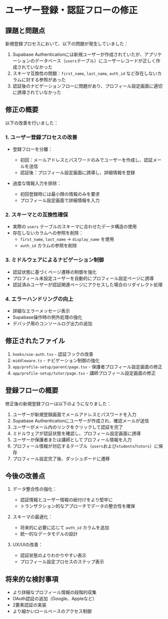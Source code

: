 # ユーザー登録・認証フローの修正

## 課題と問題点

新規登録プロセスにおいて、以下の問題が発生していました：

1. Supabase Authenticationには新規ユーザーが作成されていたが、アプリケーションのデータベース（`users`テーブル）にユーザーレコードが正しく作成されていなかった
2. スキーマ互換性の問題：`first_name`, `last_name`, `auth_id` など存在しないカラムに対する参照があった
3. 認証後のナビゲーションフローに問題があり、プロフィール設定画面に適切に誘導されていなかった

## 修正の概要

以下の改善を行いました：

### 1. ユーザー登録プロセスの改善

- 登録フローを分離：
  - 初回：メールアドレスとパスワードのみでユーザーを作成し、認証メールを送信
  - 認証後：プロフィール設定画面に誘導し、詳細情報を登録

- 過度な情報入力を排除：
  - 初回登録時には最小限の情報のみを要求
  - プロフィール設定画面で詳細情報を入力

### 2. スキーマとの互換性確保

- 実際の `users` テーブルのスキーマに合わせたデータ構造の使用
- 存在しないカラムへの参照を削除：
  - `first_name`, `last_name` → `display_name` を使用
  - `auth_id` カラムの参照を削除

### 3. ミドルウェアによるナビゲーション制御

- 認証状態に基づくページ遷移の制御を強化
- プロフィール未設定ユーザーを自動的にプロフィール設定ページに誘導
- 認証済みユーザーが認証関連ページにアクセスした場合のリダイレクト処理

### 4. エラーハンドリングの向上

- 詳細なエラーメッセージ表示
- Supabase操作時の例外処理の強化
- デバッグ用のコンソールログ出力の追加

## 修正されたファイル

1. `hooks/use-auth.tsx` - 認証フックの改善
2. `middleware.ts` - ナビゲーション制御の強化
3. `app/profile-setup/parent/page.tsx` - 保護者プロフィール設定画面の修正
4. `app/profile-setup/tutor/page.tsx` - 講師プロフィール設定画面の修正

## 登録フローの概要

修正後の新規登録フローは以下のようになりました：

1. ユーザーが新規登録画面でメールアドレスとパスワードを入力
2. Supabase Authenticationにユーザーが作成され、確認メールが送信
3. ユーザーがメール内のリンクをクリックして認証を完了
4. ミドルウェアが認証状態を確認し、プロフィール設定画面に誘導
5. ユーザーが保護者または講師としてプロフィール情報を入力
6. プロフィール情報が対応するテーブル（`users`および`students`/`tutors`）に保存
7. プロフィール設定完了後、ダッシュボードに遷移

## 今後の改善点

1. データ整合性の強化：
   - 認証情報とユーザー情報の紐付けをより堅牢に
   - トランザクション的なアプローチでデータの整合性を確保

2. スキーマの最適化：
   - 将来的に必要に応じて `auth_id` カラムを追加
   - 統一的なデータモデルの設計

3. UX/UIの改善：
   - 認証状態のよりわかりやすい表示
   - プロフィール設定プロセスのステップ表示

## 将来的な検討事項

- より詳細なプロフィール情報の段階的収集
- OAuth認証の追加（Google、Appleなど）
- 2要素認証の実装
- より細かいロールベースのアクセス制御